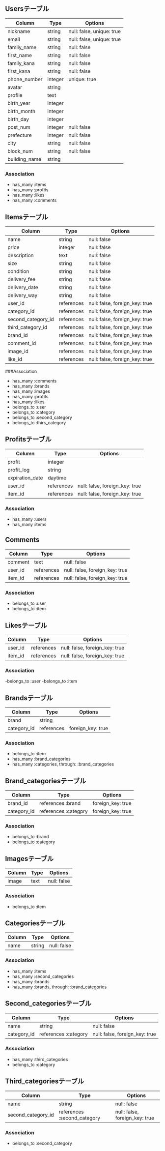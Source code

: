 ## Usersテーブル
|Column|Type|Options|
|------|----|-------|
|nickname|string|null: false, unique: true|
|email|string|null: false, unique: true|
|family_name|string|null: false|
|first_name|string|null: false|
|family_kana|string|null: false|
|first_kana|string|null: false|
|phone_number|integer|unique: true|
|avatar|string|
|profile|text|
|birth_year|integer|
|birth_month|integer|
|birth_day|integer|
|post_num|integer|null: false|
|prefecture|integer|null: false|
|city|string|null: false|
|block_num|string|null: false|
|building_name|string|

### Association
- has_many :items
- has_many :profits
- has_many :likes
- has_many :comments


## Itemsテーブル
|Column|Type|Options|
|------|----|-------|
|name|string|null: false|
|price|integer|null: false|
|description|text|null: false|
|size|string|null: false|
|condition|string|null: false|
|delivery_fee|string|null: false|
|delivery_date|string|null: false|
|delivery_way|string|null: false|
|user_id|references|null: false, foreign_key: true|
|category_id|references|null: false, foreign_key: true|
|second_category_id|references|null: false, foreign_key: true|
|third_category_id|references|null: false, foreign_key: true|
|brand_id|references|null: false, foreign_key: true|
|comment_id|references|null: false, foreign_key: true|
|image_id|references|null: false, foreign_key: true|
|like_id|references|null: false, foreign_key: true|

###Association
- has_many   :comments
- has_many   :brands
- has_many   :images
- has_many   :profits
- has_many   :likes
- belongs_to :user
- belongs_to :category
- belongs_to :second_category
- belongs_to :thirs_category



## Profitsテーブル
|Column|Type|Options|
|------|----|-------|
|profit|integer|
|profit_log|string|
|expiration_date|daytime|
|user_id|references|null: false, foreign_key: true|
|item_id|references|null: false, foreign_key: true|

### Association
- has_many :users
- has_many :items



## Comments

|Column|Type|Options|
|------|----|-------|
|comment|text|null: false|
|user_id|references|null: false, foreign_key: true|
|item_id|references|null: false, foreign_key: true|

### Association
- belongs_to :user
- belongs_to :item



## Likesテーブル
|Column|Type|Options|
|------|----|-------|
|user_id|references|null: false, foreign_key: true|
|item_id|references|null: false, foreign_key: true|

### Association
-belongs_to :user
-belongs_to :item



## Brandsテーブル
|Column|Type|Options|
|------|----|-------|
|brand|string|
|category_id|references|foreign_key: true|

### Association
- belongs_to :item
- has_many   :brand_categories
- has_many   :categories, through: :brand_categories



## Brand_categoriesテーブル
|Column|Type|Options|
|------|----|-------|
|brand_id|references :brand|foreign_key: true|
|category_id|references :categpry|foreign_key: true|

### Association
- belongs_to :brand
- belongs_to :category



## Imagesテーブル
|Column|Type|Options|
|------|----|-------|
|image|text|null: false|

### Association
- belongs_to :item



## Categoriesテーブル
|Column|Type|Options|
|------|----|-------|
|name|string|null: false|

### Association
- has_many :items
- has_many :second_categories
- has_many :brands
- has_many :brands, through: :brand_categories



## Second_categoriesテーブル
|Column|Type|Options|
|------|----|-------|
|name|string|null: false|
|category_id|references :category|null: false, foreign_key: true|

### Association
- has_many   :third_categories
- belongs_to :category





## Third_categoriesテーブル
|Column|Type|Options|
|------|----|-------|
|name|string|null: false|
|second_category_id|references :second_category|null: false, foreign_key: true|

### Association
- belongs_to :second_category




